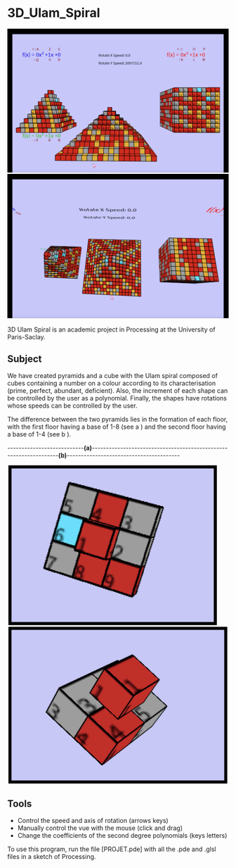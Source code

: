 # 3D_Ulam_Spiral

![alt text](ulam1.png)
![alt text](ulam.png)

3D Ulam Spiral is an academic project in Processing at the University of Paris-Saclay. 

## Subject
We have created pyramids and a cube with the Ulam spiral composed of cubes containing a number on a colour according to its characterisation (prime, perfect, abundant, deficient). Also, the increment of each shape can be controlled by the user as a polynomial. Finally, the shapes have rotations whose speeds can be controlled by the user.

The difference between the two pyramids lies in the formation of each floor, with the first floor having a base of 1-8 (see a ) and the second floor having a base of 1-4 (see b ).

---------------------------**(a)**------------------------------------------------------------------**(b)**----------------------------------------

![alt text](pyramidA.png)
![alt text](pyramidB.png)


## Tools
- Control the speed and axis of rotation (arrows keys)
- Manually control the vue with the mouse (click and drag)
- Change the coefficients of the second degree polynomials (keys letters)



To use this program, run the file [PROJET.pde] with all the .pde and .glsl files in a sketch of Processing.

